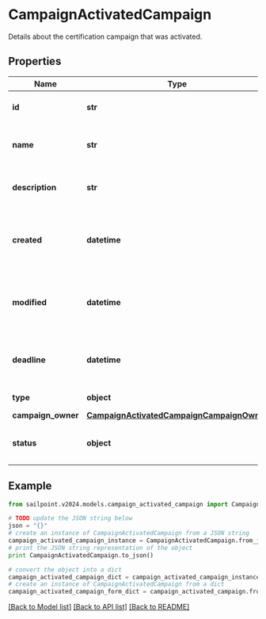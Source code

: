 # CampaignActivatedCampaign

Details about the certification campaign that was activated.

## Properties

Name | Type | Description | Notes
------------ | ------------- | ------------- | -------------
**id** | **str** | Unique ID for the campaign. | 
**name** | **str** | The human friendly name of the campaign. | 
**description** | **str** | Extended description of the campaign. | 
**created** | **datetime** | The date and time the campaign was created. | 
**modified** | **datetime** | The date and time the campaign was last modified. | [optional] 
**deadline** | **datetime** | The date and time the campaign is due. | 
**type** | **object** | The type of campaign. | 
**campaign_owner** | [**CampaignActivatedCampaignCampaignOwner**](CampaignActivatedCampaignCampaignOwner.md) |  | 
**status** | **object** | The current status of the campaign. | 

## Example

```python
from sailpoint.v2024.models.campaign_activated_campaign import CampaignActivatedCampaign

# TODO update the JSON string below
json = "{}"
# create an instance of CampaignActivatedCampaign from a JSON string
campaign_activated_campaign_instance = CampaignActivatedCampaign.from_json(json)
# print the JSON string representation of the object
print CampaignActivatedCampaign.to_json()

# convert the object into a dict
campaign_activated_campaign_dict = campaign_activated_campaign_instance.to_dict()
# create an instance of CampaignActivatedCampaign from a dict
campaign_activated_campaign_form_dict = campaign_activated_campaign.from_dict(campaign_activated_campaign_dict)
```
[[Back to Model list]](../README.md#documentation-for-models) [[Back to API list]](../README.md#documentation-for-api-endpoints) [[Back to README]](../README.md)


